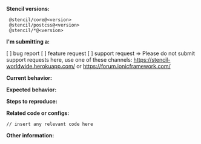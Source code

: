 <!--
NOTE:
Before submitting an issue, please consult our docs -> https://stenciljs.com/
-->

**Stencil versions:**
<!-- (run `npm list @stencil/core` from a terminal/cmd prompt and paste output below): -->
```
 @stencil/core@<version>
 @stencil/postcss@<version>
 @stencil/*@<version>
```

**I'm submitting a:**
<!-- (check one with "x") -->
[ ] bug report
[ ] feature request
[ ] support request => Please do not submit support requests here, use one of these channels: https://stencil-worldwide.herokuapp.com/ or https://forum.ionicframework.com/

**Current behavior:**
<!-- Describe how the bug manifests. -->

**Expected behavior:**
<!-- Describe what the behavior would be without the bug. -->

**Steps to reproduce:**
<!-- If you are able to illustrate the bug or feature request with an example, please provide steps to reproduce and if possible a demo
-->

**Related code or configs:**

```tsx
// insert any relevant code here
```

**Other information:**
<!-- List any other information that is relevant to your issue. Stack traces, related issues, suggestions on how to fix, Stack Overflow links, forum links, etc. -->
